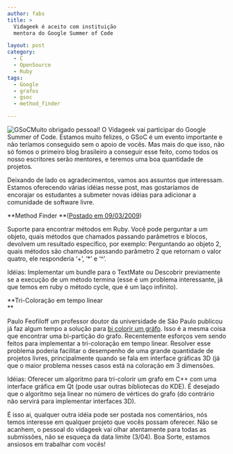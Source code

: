 ```yaml
---
author: fabs
title: >
  Vidageek é aceito com instituição
  mentora do Google Summer of Code

layout: post
category:
  - C
  - OpenSource
  - Ruby
tags:
  - Google
  - grafos
  - gsoc
  - method_finder

---
```

![][1]Muito obrigado pessoal! O Vidageek vai participar do Google Summer of Code. Estamos muito felizes, o GSoC é um evento importante e não teríamos conseguido sem o apoio de vocês. Mas mais do que isso, não só fomos o primeiro blog brasileiro a conseguir esse feito, como todos os nosso escritores serão mentores, e teremos uma boa quantidade de projetos.

Deixando de lado os agradecimentos, vamos aos assuntos que interessam. Estamos oferecendo várias idéias nesse post, mas gostaríamos de encorajar os estudantes a submeter novas idéias para adicionar a comunidade de software livre.

**Method Finder **([Postado em 09/03/2009][2])

Suporte para encontrar métodos em Ruby. Você pode perguntar a um objeto, quais métodos que chamados passando parâmetros e blocos, devolvem um resultado específico, por exemplo: Perguntando ao objeto 2, quais métodos são chamados passando parâmetro 2 que retornam o valor quatro, ele responderia ‘+’, ‘*’ e ‘^’.

Idéias: Implementar um bundle para o TextMate ou Descobrir previamente se a execução de um método termina (esse é um problema interessante, já que temos em ruby o método cycle, que é um laço infinito).

**Tri-Coloração em tempo linear  
**

Paulo Feofiloff um professor doutor da universidade de São Paulo publicou já faz algum tempo a solução para [bi colorir um gráfo][3]. Isso é a mesma coisa que encontrar uma bi-partição do grafo. Recentemente esforços vem sendo feitos para implementar a tri-coloração em tempo linear. Resolver esse problema poderia facilitar o desempenho de uma grande quantidade de projetos livres, principalmente quando se fala em interface gráficas 3D (já que o maior problema nesses casos está na coloração em 3 dimensões.

Idéias: Oferecer um algoritmo para tri-colorir um grafo em C++ com uma interface gráfica em Qt (pode usar outras bibliotecas do KDE). É desejado que o algoritmo seja linear no número de vértices do grafo (do contrário não servirá para implementar interfaces 3D).

É isso ai, qualquer outra idéia pode ser postada nos comentários, nós temos interesse em qualquer projeto que vocês possam oferecer. Não se acanhem, o pessoal do vidageek vai olhar atentamente para todas as submissões, não se esqueça da data limite (3/04). Boa Sorte, estamos ansiosos em trabalhar com vocês! 














 [1]: http://upload.wikimedia.org/wikipedia/en/1/1f/GSOC_198x128.png "GSoC"
 [2]: http://vidageek.net/2009/03/09/ruby-method-finder/
 [3]: http://www.ime.usp.br/~pf/algoritmos_em_grafos/aulas/v-coloring.html





